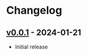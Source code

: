 # Changelog

## [v0.0.1](https://github.com/nukopy/knsh/commits/v0.0.1) - 2024-01-21

- Initial release

